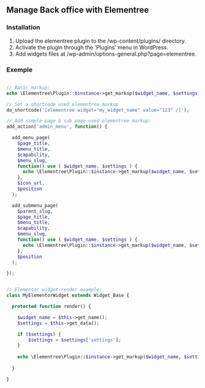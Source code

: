 ## Manage Back office with Elementree

### Installation

1. Upload the elementree plugin to the /wp-content/plugins/ directory.
2. Activate the plugin through the 'Plugins' menu in WordPress.
3. Add widgets files at /wp-admin/options-general.php?page=elementree.

### Exemple

```php

// Basic markup:
echo \Elementree\Plugin::$instance->get_markup($widget_name, $settings);

// Set a shortcode used elementree markup
do_shortcode('[elementree widget="my_widget_name" value="123" /]');

// Add simple page & sub page used elementree markup:
add_action('admin_menu', function() {

  add_menu_page(
    $page_title,
    $menu_title,
    $capability,
    $menu_slug, 
    function() use ( $widget_name, $settings ) {
      echo \Elementree\Plugin::$instance->get_markup($widget_name, $settings);
    },
    $icon_url,
    $position
  );

  add_submenu_page(
    $parent_slug,
    $page_title,
    $menu_title,
    $capability,
    $menu_slug,
    function() use ( $widget_name, $settings ) {
      echo \Elementree\Plugin::$instance->get_markup($widget_name, $settings);
    },
    $position
  );

});


// Elementor widget-render example:
class MyElementorWidget extends Widget_Base {

  protected function render() {

    $widget_name = $this->get_name();
    $settings = $this->get_data();

    if ($settings) {
        $settings = $settings['settings'];
    }
        
    echo \Elementree\Plugin::$instance->get_markup($widget_name, $settings);
  
  }

}
```


